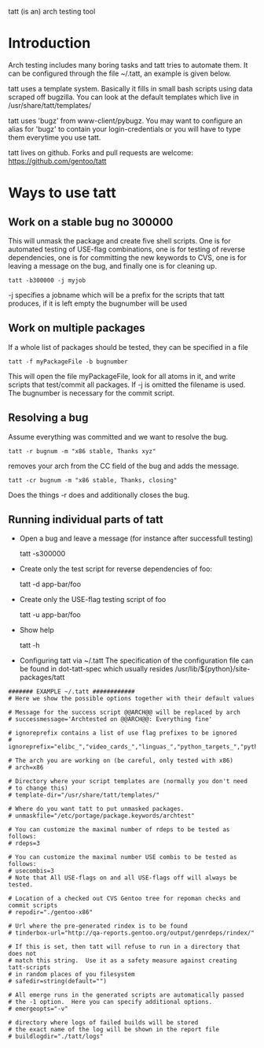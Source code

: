 tatt (is an) arch testing tool

Introduction
============

Arch testing includes many boring tasks and tatt tries to automate
them.  It can be configured through the file ~/.tatt, an example is
given below.

tatt uses a template system.  Basically it fills in small bash scripts
using data scraped off bugzilla.  You can look at the default
templates which live in /usr/share/tatt/templates/

tatt uses 'bugz' from www-client/pybugz.  You may want to configure an
alias for 'bugz' to contain your login-credentials or you will have to
type them everytime you use tatt.

tatt lives on github.  Forks and pull requests are welcome:
https://github.com/gentoo/tatt

Ways to use tatt
================

Work on a stable bug no 300000
------------------------------

This will unmask the package and create five shell scripts.  One is
for automated testing of USE-flag combinations, one is for testing of
reverse dependencies, one is for committing the new keywords to CVS, one
is for leaving a message on the bug, and finally one is for cleaning up.

    tatt -b300000 -j myjob

 -j specifies a jobname which will be a prefix for the scripts that
tatt produces, if it is left empty the bugnumber will be used

Work on multiple packages
-------------------------

If a whole list of packages should be tested, they can be specified
in a file

    tatt -f myPackageFile -b bugnumber

This will open the file myPackageFile, look for all atoms in it, and
write scripts that test/commit all packages.  If -j is omitted the
filename is used.  The bugnumber is necessary for the commit script.

Resolving a bug
---------------

Assume everything was committed and we want to resolve the bug.

    tatt -r bugnum -m "x86 stable, Thanks xyz"

removes your arch from the CC field of the bug and adds the message.

    tatt -cr bugnum -m "x86 stable, Thanks, closing"

Does the things -r does and additionally closes the bug.

Running individual parts of tatt
--------------------------------

- Open a bug and leave a message (for instance after successfull
 testing)

    tatt -s300000

- Create only the test script for reverse dependencies of foo:

    tatt -d app-bar/foo

- Create only the USE-flag testing script of foo

    tatt -u app-bar/foo

- Show help 

    tatt -h 

* Configuring tatt via ~/.tatt
The specification of the configuration file can be found in dot-tatt-spec which usually resides
/usr/lib/${python}/site-packages/tatt

```shell
####### EXAMPLE ~/.tatt ############
# Here we show the possible options together with their default values

# Message for the success script @@ARCH@@ will be replaced by arch
# successmessage='Archtested on @@ARCH@@: Everything fine'

# ignoreprefix contains a list of use flag prefixes to be ignored 
# ignoreprefix="elibc_","video_cards_","linguas_","python_targets_","python_single_target_","kdeenablefinal","test","debug"

# The arch you are working on (be careful, only tested with x86)
# arch=x86

# Directory where your script templates are (normally you don't need
# to change this)
# template-dir="/usr/share/tatt/templates/"

# Where do you want tatt to put unmasked packages.
# unmaskfile="/etc/portage/package.keywords/archtest"

# You can customize the maximal number of rdeps to be tested as follows:
# rdeps=3

# You can customize the maximal number USE combis to be tested as follows:
# usecombis=3
# Note that All USE-flags on and all USE-flags off will always be tested.

# Location of a checked out CVS Gentoo tree for repoman checks and commit scripts
# repodir="./gentoo-x86"

# Url where the pre-generated rindex is to be found
# tinderbox-url="http://qa-reports.gentoo.org/output/genrdeps/rindex/"

# If this is set, then tatt will refuse to run in a directory that does not
# match this string.  Use it as a safety measure against creating tatt-scripts
# in random places of you filesystem
# safedir=string(default="")

# All emerge runs in the generated scripts are automatically passed
# the -1 option.  Here you can specify additional options.
# emergeopts="-v"

# directory where logs of failed builds will be stored
# the exact name of the log will be shown in the report file
# buildlogdir="./tatt/logs"
```
